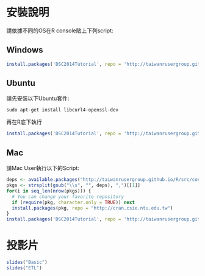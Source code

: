 # 安裝說明

請依據不同的OS在R console貼上下列script:

## Windows

```r
install.packages('DSC2014Tutorial', repo = 'http://taiwanrusergroup.github.io/R', type = 'win.binary')
```

## Ubuntu

請先安裝以下Ubuntu套件:

```
sudo apt-get install libcurl4-openssl-dev
```

再在R底下執行

```r
install.packages('DSC2014Tutorial', repo = 'http://taiwanrusergroup.github.io/R', type = 'source')
```

## Mac

請Mac User執行以下的Script:

```r
deps <- available.packages("http://taiwanrusergroup.github.io/R/src/contrib")[1,"Imports"]
pkgs <- strsplit(gsub("\\s", "", deps), ",")[[1]]
for(i in seq_len(nrow(pkgs))) {
  # You can change your favorite repository
  if (require(pkg, character.only = TRUE)) next
  install.packages(pkg, repo = "http://cran.csie.ntu.edu.tw")
}
install.packages('DSC2014Tutorial', repo = 'http://taiwanrusergroup.github.io/R', type = 'source')
```

# 投影片

```r
slides("Basic")
slides("ETL")
```
